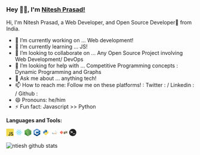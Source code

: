 ### Hey 👋🏽, I'm [Nitesh Prasad!](http://technonitesh.tech) 
<!-- <br/>
<a href="https://twitter.com/NiteshP82967274">
  <img align="left" alt="Nitesh Prasad | Twitter" width="22px" src="https://cdn.jsdelivr.net/npm/simple-icons@v3/icons/twitter.svg" />
</a>
<a href="https://www.linkedin.com/in/nitesh-prasad-ab5553191/">
  <img align="left" alt="Nitesh Prasad" width="22px" src="https://cdn.jsdelivr.net/npm/simple-icons@v3/icons/linkedin.svg" />
</a>
--> 
Hi, I'm Nitesh Prasad, a Web Developer,  and Open Source Developer🚀 from India.
<br />




- 🔭 I’m currently working on ... Web development!
- 🌱 I’m currently learning ... JS!
- 👯 I’m looking to collaborate on ... Any Open Source Project involving Web Development/ DevOps
- 🤔 I’m looking for help with ... Competitive Programming concepts : Dynamic Programming and Graphs 
- 💬 Ask me about ... anything tech!
- 📫 How to reach me: Follow me on these platforms! : Twitter :  / Linkedin :  / Github : 
- 😄 Pronouns: he/him
- ⚡ Fun fact: Javascript >> Python


**Languages and Tools:**  

<code><img height="20" src="https://raw.githubusercontent.com/github/explore/80688e429a7d4ef2fca1e82350fe8e3517d3494d/topics/javascript/javascript.png"></code>
<code><img height="20" src="https://raw.githubusercontent.com/github/explore/80688e429a7d4ef2fca1e82350fe8e3517d3494d/topics/react/react.png"></code>
<code><img height="20" src="https://raw.githubusercontent.com/github/explore/80688e429a7d4ef2fca1e82350fe8e3517d3494d/topics/nodejs/nodejs.png"></code>
<code><img height="20" src="https://raw.githubusercontent.com/github/explore/80688e429a7d4ef2fca1e82350fe8e3517d3494d/topics/cpp/cpp.png"></code>
<code><img height="20" src="https://raw.githubusercontent.com/github/explore/80688e429a7d4ef2fca1e82350fe8e3517d3494d/topics/python/python.png"></code>
<code><img height="20" src="https://raw.githubusercontent.com/github/explore/80688e429a7d4ef2fca1e82350fe8e3517d3494d/topics/mysql/mysql.png"></code>
<code><img height="20" src="https://raw.githubusercontent.com/github/explore/80688e429a7d4ef2fca1e82350fe8e3517d3494d/topics/git/git.png"></code>
<code><img height="20" src="https://raw.githubusercontent.com/github/explore/80688e429a7d4ef2fca1e82350fe8e3517d3494d/topics/terminal/terminal.png"></code>

![ntiesh github stats](https://github-readme-stats.vercel.app/api?username=nitesh1016&show_icons=true&hide_border=true)

